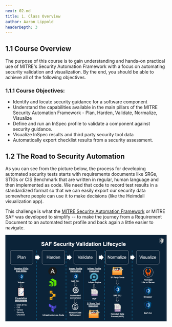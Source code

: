 ```yaml
---
next: 02.md
title: 1. Class Overview
author: Aaron Lippold
headerDepth: 3
---
```


## 1.1 Course Overview
The purpose of this course is to gain understanding and hands-on practical use of MITRE's Security Automation Framework with a focus on automating security validation and visualization. By the end, you should be able to achieve all of the following objectives.

### 1.1.1 Course Objectives:
-	Identify and locate security guidance for a software component
-	Understand the capabilities available in the main pillars of the MITRE Security Automation Framework - Plan, Harden, Validate, Normalize, Visualize
-	Define and run an InSpec profile to validate a component against security guidance.
-	Visualize InSpec results and third party security tool data
- Automatically export checklist results from a security assessment.

## 1.2 The Road to Security Automation

As you can see from the picture below, the process for developing automated security tests starts with requirements documents like SRGs, STIGs or CIS Benchmark that are written in regular, human language and then implemented as code. We need that code to record test results in a standardized format so that we can easily export our security data somewhere people can use it to make decisions (like the Heimdall visualization app).

This challenge is what the [MITRE Security Automation Framework](https://saf.mitre.org) or MITRE SAF was developed to simplify -- to make the journey from a Requirement Document to an automated test profile and back again a little easier to navigate.



![Alt text](../../assets/img/saf-lifecycle.png)
